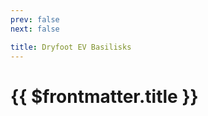 ```yaml
---
prev: false
next: false

title: Dryfoot EV Basilisks
---
```


# {{ $frontmatter.title }}

<MyImageComponent image="dryfoot-ev-basilisks.png" :alt="$frontmatter.title + ' Map'" />
